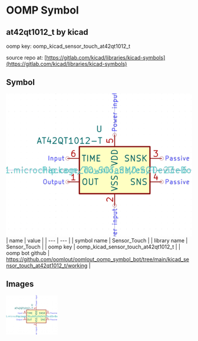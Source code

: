 # OOMP Symbol  
## at42qt1012_t  by kicad  
  
oomp key: oomp_kicad_sensor_touch_at42qt1012_t  
  
source repo at: [https://gitlab.com/kicad/libraries/kicad-symbols](https://gitlab.com/kicad/libraries/kicad-symbols)  
## Symbol  
  
[![working.png](working_600.png)](working.png)  
| name | value | 
| --- | --- | 
| symbol name | Sensor_Touch | 
| library name | Sensor_Touch | 
| oomp key | oomp_kicad_sensor_touch_at42qt1012_t | 
| oomp bot github | https://github.com/oomlout/oomlout_oomp_symbol_bot/tree/main/kicad_sensor_touch_at42qt1012_t/working | 
## Images  
  
[![working.png](working_140.png)](working.png)  
